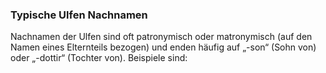 ### Typische Ulfen Nachnamen

Nachnamen der Ulfen sind oft patronymisch oder matronymisch (auf den Namen eines Elternteils bezogen) und enden häufig auf „-son“ (Sohn von) oder „-dottir“ (Tochter von). Beispiele sind:




